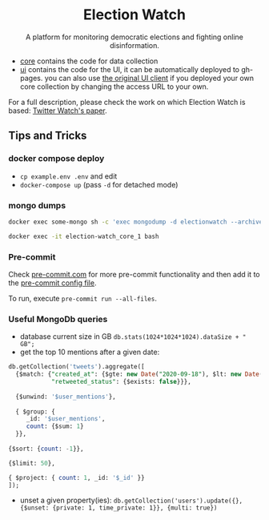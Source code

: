 <h1 align="center">Election Watch</h1>
<p align="center">A platform for monitoring democratic elections and fighting online disinformation.</p>

* [core](core/) contains the code for data collection
* [ui](ui/) contains the code for the UI, it can be automatically deployed to gh-pages. you can also use [the original UI client](https://msramalho.github.io/election-watch) if you deployed your own core collection by changing the access URL to your own.

For a full description, please check the work on which Election Watch is based: [Twitter Watch's paper](https://github.com/msramalho/twitter-watch/preliminary-paper.pdf).

## Tips and Tricks
### docker compose deploy
* `cp example.env .env` and edit
* `docker-compose up` (pass `-d` for detached mode)

### mongo dumps
```bash
docker exec some-mongo sh -c 'exec mongodump -d electionwatch --archive' > PATHTOLOCALFILE/dump.archive
```

```bash
docker exec -it election-watch_core_1 bash
```

### Pre-commit
Check [pre-commit.com](https://pre-commit.com/hooks.html) for more pre-commit functionality and then add it to the [pre-commit config file](.pre-commit-config.yaml).

To run, execute `pre-commit run --all-files`.

### Useful MongoDb queries
* database current size in GB `db.stats(1024*1024*1024).dataSize + " GB";`
* get the top 10 mentions after a given date:
```sql
db.getCollection('tweets').aggregate([
  {$match: {"created_at": {$gte: new Date("2020-09-18"), $lt: new Date("2020-09-19")},
            "retweeted_status": {$exists: false}}},
  
  {$unwind: '$user_mentions'}, 
  
  { $group: { 
     _id: '$user_mentions',
     count: {$sum: 1}
  }},
  
{$sort: {count: -1}},

{$limit: 50},

{ $project: { count: 1, _id: '$_id' }}
]);
```
* unset a given property(ies): `db.getCollection('users').update({}, {$unset: {private: 1, time_private: 1}}, {multi: true})`